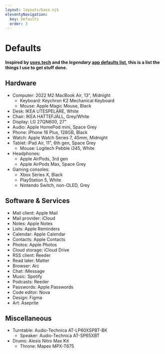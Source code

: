 ```yaml
---
layout: layouts/base.njk
eleventyNavigation:
  key: Defaults
  order: 3
---
```


# Defaults

#### Inspired by [uses.tech](https://uses.tech/) and the *legendary* [app defaults list](https://defaults.rknight.me/), this is a list the things I use to get stuff done.

## Hardware

- Computer: 2022 M2 MacBook Air, 13", Midnight
	- Keyboard: Keychron K2 Mechanical Keyboard
	- Mouse: Apple Magic Mouse, Black
- Desk: IKEA UTESPELARE, White
- Chair: IKEA HATTEFJÄLL, Grey/White
- Display: LG 27QN600, 27"
- Audio: Apple HomePod mini, Space Grey
- Phone: iPhone 16 Plus, 128GB, Black
- Watch: Apple Watch Series 7, 45mm, Midnight
- Tablet: iPad Air, 11", 6th gen, Space Grey
	- Mouse: Logitech Pebble i345, White
- Headphones:
	- Apple AirPods, 3rd gen
	- Apple AirPods Max, Space Grey
- Gaming consoles:
	- Xbox Series X, Black
	- PlayStation 5, White
	- Nintendo Switch, non-OLED, Grey

## Software & Services

- Mail client: Apple Mail
- Mail provider: iCloud
- Notes: Apple Notes
- Lists: Apple Reminders
- Calendar: Apple Calendar
- Contacts: Apple Contacts
- Photos: Apple Photos
- Cloud storage: iCloud Drive
- RSS client: Reeder
- Read later: Matter
- Browser: Arc
- Chat: iMessage
- Music: Spotify
- Podcasts: Reeder
- Passwords: Apple Passwords
- Code editor: Nova
- Design: Figma
- Art: Aseprite

## Miscellaneous

- Turntable: Audio-Technica AT-LP60XSPBT-BK
	- Speaker: Audio-Technica AT-SP65XBT
- Drums: Alesis Nitro Max Kit
	- Throne: Mapex MPX-T675
